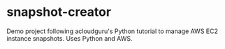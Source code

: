# snapshot-creator
Demo project following acloudguru's Python tutorial to manage AWS EC2 instance snapshots. Uses Python and AWS.
